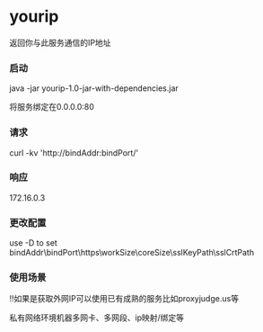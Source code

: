 # yourip
返回你与此服务通信的IP地址


### 启动
java -jar yourip-1.0-jar-with-dependencies.jar

将服务绑定在0.0.0.0:80 

### 请求
curl -kv 'http://bindAddr:bindPort/'

### 响应
172.16.0.3

### 更改配置
use -D to set bindAddr\bindPort\https\workSize\coreSize\sslKeyPath\sslCrtPath

### 使用场景
!!如果是获取外网IP可以使用已有成熟的服务比如proxyjudge.us等

私有网络环境机器多网卡、多网段、ip映射/绑定等



